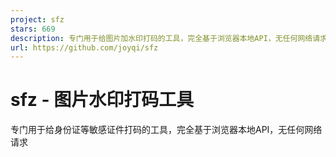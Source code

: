 ```yaml
---
project: sfz
stars: 669
description: 专门用于给图片加水印打码的工具，完全基于浏览器本地API，无任何网络请求（特别适合身份证等敏感证件）
url: https://github.com/joyqi/sfz
---
```


sfz - 图片水印打码工具
==============

专门用于给身份证等敏感证件打码的工具，完全基于浏览器本地API，无任何网络请求
